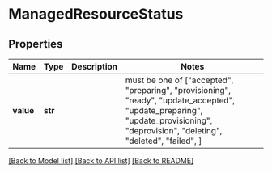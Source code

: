 # ManagedResourceStatus


## Properties
Name | Type | Description | Notes
------------ | ------------- | ------------- | -------------
**value** | **str** |  |  must be one of ["accepted", "preparing", "provisioning", "ready", "update_accepted", "update_preparing", "update_provisioning", "deprovision", "deleting", "deleted", "failed", ]

[[Back to Model list]](../README.md#documentation-for-models) [[Back to API list]](../README.md#documentation-for-api-endpoints) [[Back to README]](../README.md)


